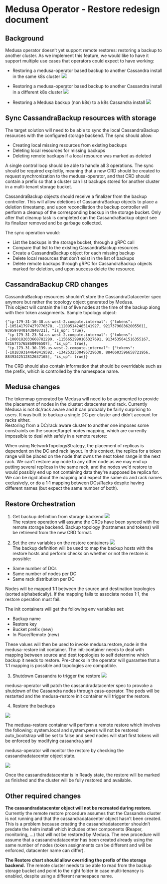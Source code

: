 # Medusa Operator - Restore redesign document

## Background

Medusa operator doesn’t yet support remote restores: restoring a backup to another cluster.
As we implement this feature, we would like to have it support multiple use cases that operators could expect to have working:

- Restoring a medusa-operator based backup to another Cassandra install in the same k8s cluster
![](img/medusa_k8s-new-restore-design-1.jpg)

- Restoring a medusa-operator based backup to another Cassandra install in a different k8s cluster
![](img/medusa_k8s-new-restore-design-2.jpg)

- Restoring a Medusa backup (non k8s) to a k8s Cassandra install
![](img/medusa_k8s-new-restore-design-3.jpg)




## Sync CassandraBackup resources with storage
The target solution will need to be able to sync the local CassandraBackup resources with the configured storage backend.
The sync should allow:

- Creating local missing resources from existing backups
- Deleting local resources for missing backups
- Deleting remote backups if a local resource was marked as deleted

A single control loop should be able to handle all 3 operations.
The sync should be required explicitly, meaning that a new CRD should be created to request synchronization to the medusa-operator, and that CRD should contain a prefix so that a cluster can list backups stored for another cluster in a multi-tenant storage bucket.

CassandraBackup objects should receive a finalizer from the backup controller. This will allow deletions of CassandraBackup objects to place a deletion timestamp, and upon reconciliation the backup controller will perform a cleanup of the corresponding backup in the storage bucket. Only after that cleanup task is completed can the CassandraBackup object see its finalizer removed and be garbage collected.

The sync operation would:

- List the backups in the storage bucket, through a gRPC call
- Compare that list to the existing CassandraBackup resources
- Create a CassandraBackup object for each missing backup
- Delete local resources that don’t exist in the list of backups
- Delete remote backups through gRPC for CassandraBackup objects marked for deletion, and upon success delete the resource.

## CassandraBackup CRD changes
CassandraBackup resources shouldn’t store the CassandraDatacenter spec anymore but rather the topology object generated by Medusa.  
This object will contain the list of live nodes at the time of the backup along with their token assignments.
Sample topology object:
```
{"ip-179-31-16-38.us-west-2.compute.internal": {"tokens": [-1051417974279770378, -112095142485141927, 9217379683620055011, 939597040143840721], "is_up": true}, 
 "ip-179-31-23-54.us-west-2.compute.internal": {"tokens": [-1080182033668782299, -1156652990105327691, 9134535641516355167, 9216775765860996507], "is_up": true}, 
 "ip-179-31-30-139.us-west-2.compute.internal": {"tokens": [-1018393144648419592, -1342532530495729638, 8846603596658721956, 8849342512812637165], "is_up": true}}
```

The CRD should also contain information that should be overridable such as the prefix, which is controlled by the namespace name. 

## Medusa changes
The tokenmap generated by Medusa will need to be augmented to provide the placement of nodes in the cluster: datacenter and rack.
Currently Medusa is not dc/rack aware and it can probably be fairly surprising to users. It was built to backup a single DC per cluster and didn’t account for racks either.  
Restoring from a DC/rack aware cluster to another one imposes some constraints on the source/target nodes mapping, which are currently impossible to deal with safely in a remote restore: 

When using NetworkTopologyStrategy, the placement of replicas is dependent on the DC and rack layout.
In this context, the replica for a token range will be placed on the node that owns the next token range in the next rack.
We can't restore any node to any other node as we may end up putting several replicas in the same rack, and the nodes we'd restore to would possibly end up not containing data they're supposed be replica for.
We can be rigid about the mapping and expect the same dc and rack names exclusively, or do a 1:1 mapping between DCs/Racks despite having different names (but expect the same number of both).


## Restore Orchestration

1. Get backup definition from storage backend
![](img/K8ssandra-new-restore-design-1.jpg)  
The restore operation will assume the CRDs have been synced with the remote storage backend. Backup topology (hostnames and tokens) will be retrieved from the new CRD format.


2. Set the env variables on the restore containers
![](img/K8ssandra-new-restore-design-2.jpg)  
The backup definition will be used to map the backup hosts with the restore hosts and perform checks on whether or not the restore is possible:

  - Same number of DCs
  - Same number of nodes per DC
  - Same rack distribution per DC
  
  Nodes will be mapped 1:1 between the source and destination topologies (sorted alphabetically). If the mapping fails to associate nodes 1:1, the restore operation must fail.

  The init containers will get the following env variables set:

  - Backup name
  - Restore key
  - Bucket prefix (new)
  - In Place/Remote (new)

  These values will then be used to invoke medusa.restore_node in the medusa-restore init container.
The init-container needs to deal with mapping between source and dest topologies to self determine which backup it needs to restore. Pre-checks in the operator will guarantee that a 1:1 mapping is possible and topologies are compatible.

3. Shutdown Cassandra to trigger the restore
![](img/K8ssandra-new-restore-design-3.jpg)  

  medusa-operator will patch the cassandradatacenter spec to provoke a shutdown of the Cassandra nodes through cass-operator. The pods will be restarted and the medusa-restore init container will trigger the restore.

4. Restore the backups

![](img/K8ssandra-new-restore-design-4.jpg)  

  The medusa-restore container will perform a remote restore which involves the following:
system.local and system.peers will not be restored
auto_bootstrap will be set to false and seed nodes will start first
tokens will be enforced by modifying cassandra.yaml

  medusa-operator will monitor the restore by checking the cassandradatacenter object state.

![](img/K8ssandra-new-restore-design-5.jpg)  

  Once the cassandradatacenter is in Ready state, the restore will be marked as finished and the cluster will be fully restored and available.

## Other required changes

**The cassandradatacenter object will not be recreated during restore.**
Currently the remote restore procedure assumes that the Cassandra cluster is not running and that the cassandradatacenter object hasn’t been created.
This is a problem because creating the cassandradatacenter shouldn’t predate the helm install which includes other components (Reaper, monitoring, …) that will not be restored by Medusa.
The new procedure will assume that a cassandradatacenter has been created already using the same number of nodes (token assignments can be different and will be enforced, datacenter name can differ). 


**The Restore chart should allow overriding the prefix of the storage backend.**
The remote cluster needs to be able to read from the backup storage bucket and point to the right folder in case multi-tenancy is enabled, despite using a different namespace name.


